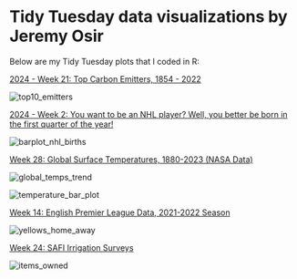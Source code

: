 # Tidy Tuesday data visualizations by Jeremy Osir

Below are my Tidy Tuesday plots that I coded in R:

[2024  - Week 21: Top Carbon Emitters, 1854 - 2022](https://github.com/osirjeremy/TidyTuesday-JeremyOsir/tree/de19e164f55df5ab21414ca91a2c7ebdc458a5fb/2024/2024-05-21%20_CarbonEmissions)

![top10_emitters](https://github.com/osirjeremy/TidyTuesday-JeremyOsir/assets/8055445/1990ffd1-894e-4630-b6a6-36056f23f553)



[2024  - Week 2: You want to be an NHL player? Well, you better be born in the first quarter of the year!
](https://github.com/osirjeremy/TidyTuesday-JeremyOsir/tree/main/2024/2024-01-09_NHL_birth_months)

![barplot_nhl_births](https://github.com/osirjeremy/TidyTuesday-JeremyOsir/assets/8055445/e25d669a-9bc9-472a-8620-a6249824886f)





[Week 28: Global Surface Temperatures, 1880-2023 (NASA Data)](2023/week_28_global_surface_temps)

![global_temps_trend](https://github.com/osirjeremy/TidyTuesday-JeremyOsir/assets/8055445/ebb90bf9-3b1e-4224-beae-04f6ec5a4f7e)


![temperature_bar_plot](https://github.com/osirjeremy/TidyTuesday-JeremyOsir/assets/8055445/0600daf8-481c-44d0-a3f0-a60de253c186)




[Week 14: English Premier League Data, 2021-2022 Season](2023/week_14_EPL)

![yellows_home_away](https://github.com/osirjeremy/TidyTuesday-JeremyOsir/assets/8055445/6209e421-33c8-46e7-b2c7-a629a6826909)






[Week 24: SAFI Irrigation Surveys
](2023/week_24_irrigation)

![items_owned](https://github.com/osirjeremy/TidyTuesday-JeremyOsir/assets/8055445/78e98233-4055-44f7-ac26-40adfec0b82f)


